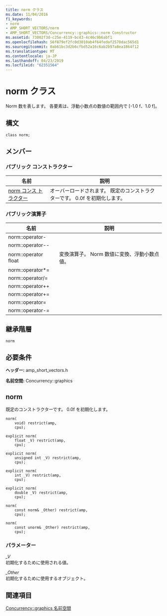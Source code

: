 ```yaml
---
title: norm クラス
ms.date: 11/04/2016
f1_keywords:
- norm
- AMP_SHORT_VECTORS/norm
- AMP_SHORT_VECTORS/Concurrency::graphics::norm Constructor
ms.assetid: 73002f3d-c25e-4119-bcd3-4c46c9b6abf1
ms.openlocfilehash: 56f879ef2fc0d3010ab4f64fedaf2570dac565d1
ms.sourcegitcommit: 0ab61bc3d2b6cfbd52a16c6ab2b97a8ea1864f12
ms.translationtype: MT
ms.contentlocale: ja-JP
ms.lasthandoff: 04/23/2019
ms.locfileid: "62351564"
---
```

# <a name="norm-class"></a>norm クラス

Norm 数を表します。 各要素は、浮動小数点の数値の範囲内で [-1.0 f、1.0 f]。

## <a name="syntax"></a>構文

```
class norm;
```

## <a name="members"></a>メンバー

### <a name="public-constructors"></a>パブリック コンストラクター

|名前|説明|
|----------|-----------------|
|[norm コンス トラクター](#ctor)|オーバーロードされます。 既定のコンストラクターです。 0.0f を初期化します。|

### <a name="public-operators"></a>パブリック演算子

|名前|説明|
|----------|-----------------|
|norm::operator-||
|norm::operator--||
|norm::operator float|変換演算子。 Norm 数値に変換、浮動小数点値。|
|norm::operator*=||
|norm::operator/=||
|norm::operator++||
|norm::operator+=||
|norm::operator=||
|norm::operator-=||

## <a name="inheritance-hierarchy"></a>継承階層

`norm`

## <a name="requirements"></a>必要条件

**ヘッダー:** amp_short_vectors.h

**名前空間:** Concurrency::graphics

##  <a name="ctor"></a> norm

既定のコンストラクターです。 0.0f を初期化します。

```
norm(
    void) restrict(amp,
    cpu);

explicit norm(
    float _V) restrict(amp,
    cpu);

explicit norm(
    unsigned int _V) restrict(amp,
    cpu);

explicit norm(
    int _V) restrict(amp,
    cpu);

explicit norm(
    double _V) restrict(amp,
    cpu);

norm(
    const norm& _Other) restrict(amp,
    cpu);

norm(
    const unorm& _Other) restrict(amp,
    cpu);
```

### <a name="parameters"></a>パラメーター

*_V*<br/>
初期化するために使用される値。

*_Other*<br/>
初期化するために使用するオブジェクト。

## <a name="see-also"></a>関連項目

[Concurrency::graphics 名前空間](concurrency-graphics-namespace.md)
